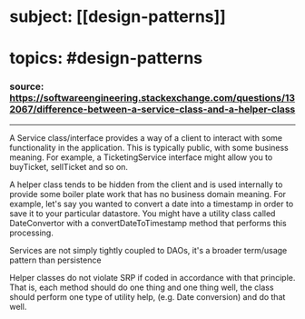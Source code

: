 # subject: [[design-patterns]]
# topics: #design-patterns 
### source: https://softwareengineering.stackexchange.com/questions/132067/difference-between-a-service-class-and-a-helper-class
--- 
A Service class/interface provides a way of a client to interact with some functionality in the application. This is typically public, with some business meaning. For example, a TicketingService interface might allow you to buyTicket, sellTicket and so on.

A helper class tends to be hidden from the client and is used internally to provide some boiler plate work that has no business domain meaning. For example, let's say you wanted to convert a date into a timestamp in order to save it to your particular datastore. You might have a utility class called DateConvertor with a convertDateToTimestamp method that performs this processing.

Services are not simply tightly coupled to DAOs, it's a broader term/usage pattern than persistence

Helper classes do not violate SRP if coded in accordance with that principle. That is, each method should do one thing and one thing well, the class should perform one type of utility help, (e.g. Date conversion) and do that well.